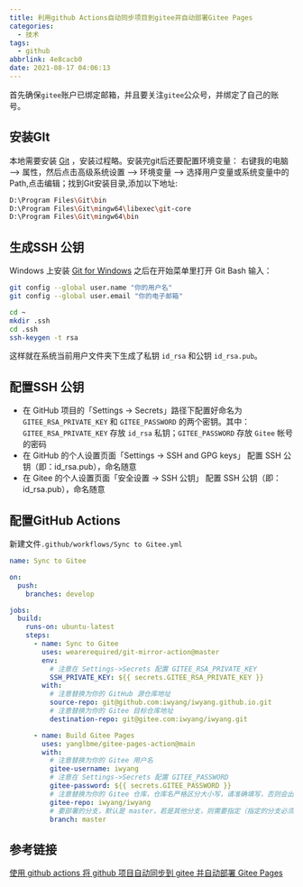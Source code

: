 ```yaml
---
title: 利用github Actions自动同步项目到gitee并自动部署Gitee Pages
categories:
  - 技术
tags:
  - github
abbrlink: 4e8cacb0
date: 2021-08-17 04:06:13
---
```


 首先确保`gitee`账户已绑定邮箱，并且要关注`gitee`公众号，并绑定了自己的账号。

## 安装GIt

本地需要安装 [Git](https://git-scm.com/) ，安装过程略。安装完git后还要配置环境变量： 右键我的电脑 –> 属性，然后点击高级系统设置 –> 环境变量 –> 选择用户变量或系统变量中的Path,点击编辑；找到Git安装目录,添加以下地址:

```bash
D:\Program Files\Git\bin
D:\Program Files\Git\mingw64\libexec\git-core
D:\Program Files\Git\mingw64\bin
```

## 生成SSH 公钥

Windows 上安装 [Git for Windows](https://git-for-windows.github.io/) 之后在开始菜单里打开 Git Bash 输入：

```bash
git config --global user.name "你的用户名"
git config --global user.email "你的电子邮箱"
```

```bash
cd ~
mkdir .ssh
cd .ssh
ssh-keygen -t rsa
```

这样就在系统当前用户文件夹下生成了私钥 `id_rsa` 和公钥 `id_rsa.pub`。

## 配置SSH 公钥

- 在 GitHub 项目的「Settings -> Secrets」路径下配置好命名为 `GITEE_RSA_PRIVATE_KEY` 和 `GITEE_PASSWORD` 的两个密钥。其中：`GITEE_RSA_PRIVATE_KEY` 存放 `id_rsa` 私钥；`GITEE_PASSWORD` 存放 `Gitee` 帐号的密码
- 在 GitHub 的个人设置页面「Settings -> SSH and GPG keys」 配置 SSH 公钥（即：id_rsa.pub），命名随意
- 在 Gitee 的个人设置页面「安全设置 -> SSH 公钥」 配置 SSH 公钥（即：id_rsa.pub），命名随意

## 配置GitHub Actions

新建文件`.github/workflows/Sync to Gitee.yml`

```yaml
name: Sync to Gitee

on:
  push:
    branches: develop

jobs:
  build:
    runs-on: ubuntu-latest
    steps:
      - name: Sync to Gitee
        uses: wearerequired/git-mirror-action@master
        env:
          # 注意在 Settings->Secrets 配置 GITEE_RSA_PRIVATE_KEY
          SSH_PRIVATE_KEY: ${{ secrets.GITEE_RSA_PRIVATE_KEY }}
        with:
          # 注意替换为你的 GitHub 源仓库地址
          source-repo: git@github.com:iwyang/iwyang.github.io.git
          # 注意替换为你的 Gitee 目标仓库地址
          destination-repo: git@gitee.com:iwyang/iwyang.git

      - name: Build Gitee Pages
        uses: yanglbme/gitee-pages-action@main
        with:
          # 注意替换为你的 Gitee 用户名
          gitee-username: iwyang
          # 注意在 Settings->Secrets 配置 GITEE_PASSWORD
          gitee-password: ${{ secrets.GITEE_PASSWORD }}
          # 注意替换为你的 Gitee 仓库，仓库名严格区分大小写，请准确填写，否则会出错
          gitee-repo: iwyang/iwyang
          # 要部署的分支，默认是 master，若是其他分支，则需要指定（指定的分支必须存在）
          branch: master
```

## 参考链接

[使用 github actions 将 github 项目自动同步到 gitee 并自动部署 Gitee Pages](https://wqdy.top/2023.html)
